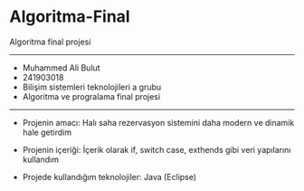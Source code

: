 # Algoritma-Final
Algoritma final projesi

-------------------------------------------------------------

- Muhammed Ali Bulut
- 241903018
- Bilişim sistemleri teknolojileri a grubu
- Algoritma ve progralama final projesi

---------------------------------------------------------------

- Projenin amacı: Halı saha rezervasyon sistemini daha modern ve dinamik hale getirdim


- Projenin içeriği: İçerik olarak if, switch case, exthends gibi veri yapılarını kullandım

- Projede kullandığım teknolojiler:  Java (Eclipse)
